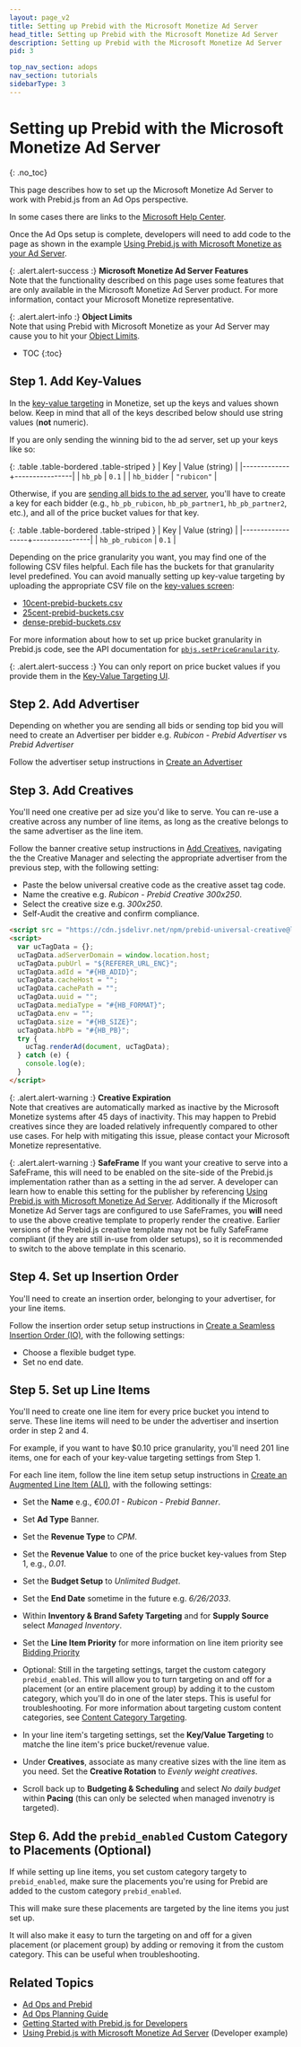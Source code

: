 ```yaml
---
layout: page_v2
title: Setting up Prebid with the Microsoft Monetize Ad Server
head_title: Setting up Prebid with the Microsoft Monetize Ad Server
description: Setting up Prebid with the Microsoft Monetize Ad Server
pid: 3

top_nav_section: adops
nav_section: tutorials
sidebarType: 3
---
```




# Setting up Prebid with the Microsoft Monetize Ad Server

{: .no_toc}

This page describes how to set up the Microsoft Monetize Ad Server to work with Prebid.js from an Ad Ops perspective.

In some cases there are links to the [Microsoft Help Center](https://docs.xandr.com/).

Once the Ad Ops setup is complete, developers will need to add code to the page as shown in the example [Using Prebid.js with Microsoft Monetize as your Ad Server]({{site.github.url}}/dev-docs/examples/use-prebid-with-appnexus-ad-server.html).

{: .alert.alert-success :}
**Microsoft Monetize Ad Server Features**  
Note that the functionality described on this page uses some features that are only available in the Microsoft Monetize Ad Server product.  For more information, contact your Microsoft Monetize representative.

{: .alert.alert-info :}
**Object Limits**  
Note that using Prebid with Microsoft Monetize as your Ad Server may cause you to
hit your [Object Limits](https://docs.xandr.com/bundle/monetize_monetize-standard/page/topics/viewing-your-object-limits.html).

* TOC
{:toc}

## Step 1. Add Key-Values

In the [key-value targeting](https://docs.xandr.com/bundle/monetize_monetize-standard/page/topics/key-value-targeting.html) in Monetize, set up the keys and values shown below.  Keep in mind that all of the keys described below should use string values (**not** numeric).

If you are only sending the winning bid to the ad server, set up your keys like so:

{: .table .table-bordered .table-striped }
| Key         | Value (string) |
|-------------+----------------|
| `hb_pb`     | `0.1`          |
| `hb_bidder` | `"rubicon"`   |

Otherwise, if you are [sending all bids to the ad server](/dev-docs/publisher-api-reference/setConfig.html#setConfig-Send-All-Bids), you'll have to create a key for each bidder (e.g., `hb_pb_rubicon`, `hb_pb_partner1`, `hb_pb_partner2`, etc.), and all of the price bucket values for that key.

{: .table .table-bordered .table-striped }
| Key              | Value (string) |
|------------------+----------------|
| `hb_pb_rubicon` | `0.1`          |

Depending on the price granularity you want, you may find one of the following CSV files helpful.  Each file has the buckets for that granularity level predefined.  You can avoid manually setting up key-value targeting by uploading the appropriate CSV file on the [key-values screen](https://docs.xandr.com/bundle/monetize_monetize-standard/page/topics/key-value-targeting.html):

* [10cent-prebid-buckets.csv]({{site.github.url}}/assets/csv/10cent-prebid-buckets.csv)
* [25cent-prebid-buckets.csv]({{site.github.url}}/assets/csv/25cent-prebid-buckets.csv)
* [dense-prebid-buckets.csv]({{site.github.url}}/assets/csv/dense-prebid-buckets.csv)

For more information about how to set up price bucket granularity in Prebid.js code, see the API documentation for [`pbjs.setPriceGranularity`](/dev-docs/publisher-api-reference/setConfig.html#setConfig-Price-Granularity).

{: .alert.alert-success :}
You can only report on price bucket values if you provide them in the <a href="https://docs.xandr.com/bundle/monetize_monetize-standard/page/topics/key-value-targeting.html">Key-Value Targeting UI</a>.

## Step 2. Add Advertiser 

Depending on whether you are sending all bids or sending top bid you will need to create an Advertiser per bidder e.g. *Rubicon - Prebid Advertiser* vs *Prebid Advertiser* 

Follow the advertiser setup instructions in [Create an Advertiser](https://docs.xandr.com/bundle/monetize_monetize-standard/page/topics/create-an-advertiser.html)

## Step 3. Add Creatives

You'll need one creative per ad size you'd like to serve.  You can re-use a creative across any number of line items, as long as the creative belongs to the same advertiser as the line item.

Follow the banner creative setup instructions in [Add Creatives](https://docs.xandr.com/bundle/monetize_monetize-standard/page/topics/add-a-creative.html), navigating the the Creative Manager and selecting the appropriate advertiser from the previous step, with the following setting:

* Paste the below universal creative code as the creative asset tag code.
* Name the creative e.g. *Rubicon - Prebid Creative 300x250*.
* Select the creative size e.g. *300x250*.
* Self-Audit the creative and confirm compliance.


```html
<script src = "https://cdn.jsdelivr.net/npm/prebid-universal-creative@latest/dist/#{HB_FORMAT}.js"></script>
<script>
  var ucTagData = {};
  ucTagData.adServerDomain = window.location.host;
  ucTagData.pubUrl = "${REFERER_URL_ENC}";
  ucTagData.adId = "#{HB_ADID}";
  ucTagData.cacheHost = "";
  ucTagData.cachePath = "";
  ucTagData.uuid = "";
  ucTagData.mediaType = "#{HB_FORMAT}";
  ucTagData.env = "";
  ucTagData.size = "#{HB_SIZE}";
  ucTagData.hbPb = "#{HB_PB}";
  try {
    ucTag.renderAd(document, ucTagData);
  } catch (e) {
    console.log(e);
  }
</script>
```

{: .alert.alert-warning :}
**Creative Expiration**  
Note that creatives are automatically marked as inactive by the Microsoft Monetize systems after 45 days of inactivity.  This may happen to Prebid creatives since they are loaded relatively infrequently compared to other use cases.  For help with mitigating this issue, please contact your Microsoft Monetize representative.

{: .alert.alert-warning :}
**SafeFrame**
If you want your creative to serve into a SafeFrame, this will need to be enabled on the site-side of the Prebid.js implementation rather than as a setting in the ad server.  A developer can learn how to enable this setting for the publisher by referencing [Using Prebid.js with Microsoft Monetize Ad Server]({{site.github.url}}/dev-docs/examples/use-prebid-with-appnexus-ad-server.html).  Additionally if the Microsoft Monetize Ad Server tags are configured to use SafeFrames, you **will** need to use the above creative template to properly render the creative.  Earlier versions of the Prebid.js creative template may not be fully SafeFrame compliant (if they are still in-use from older setups), so it is recommended to switch to the above template in this scenario.

## Step 4. Set up Insertion Order 

You'll need to create an insertion order, belonging to your advertiser, for your line items. 

Follow the insertion order setup setup instructions in [Create a Seamless Insertion Order (IO)](https://docs.xandr.com/bundle/monetize_monetize-standard/page/topics/create-an-insertion-order.html), with the following settings:

* Choose a flexible budget type. 
* Set no end date. 


## Step 5. Set up Line Items

You'll need to create one line item for every price bucket you intend to serve. These line items will need to be under the advertiser and insertion order in step 2 and 4.

For example, if you want to have $0.10 price granularity, you'll need 201 line items, one for each of your key-value targeting settings from Step 1.

For each line item, follow the line item setup setup instructions in [Create an Augmented Line Item (ALI)](https://docs.xandr.com/bundle/monetize_monetize-standard/page/topics/create-an-augmented-line-item-ali.html), with the following settings:

* Set the **Name** e.g., *€00.01 - Rubicon - Prebid Banner*.

* Set **Ad Type** Banner.

* Set the **Revenue Type** to *CPM*.

* Set the **Revenue Value** to one of the price bucket key-values from Step 1, e.g., *0.01*.

* Set the **Budget Setup** to *Unlimited Budget*. 

* Set the **End Date** sometime in the future e.g. *6/26/2033*.

* Within **Inventory & Brand Safety Targeting** and for **Supply Source** select *Managed Inventory*. 

* Set the **Line Item Priority** for more information on line item priority see [Bidding Priority](https://docs.xandr.com/bundle/monetize_monetize-standard/page/topics/bidding-priority.html)

* Optional: Still in the targeting settings, target the custom category `prebid_enabled`. This will allow you to turn targeting on and off for a placement (or an entire placement group) by adding it to the custom category, which you'll do in one of the later steps.  This is useful for troubleshooting.  For more information about targeting custom content categories, see [Content Category Targeting](https://docs.xandr.com/bundle/monetize_monetize-standard/page/topics/content-category-targeting.html).

* In your line item's targeting settings, set the **Key/Value Targeting** to matche the line item's price bucket/revenue value. 

* Under **Creatives**, associate as many creative sizes with the line item as you need.  Set the **Creative Rotation** to *Evenly weight creatives*.

* Scroll back up to **Budgeting & Scheduling** and select *No daily budget* within **Pacing** (this can only be selected when managed invenotry is targeted). 


## Step 6. Add the `prebid_enabled` Custom Category to Placements (Optional)

If while setting up line items, you set custom category targety to `prebid_enabled`, make sure the placements you're using for Prebid are added to the custom category `prebid_enabled`.

This will make sure these placements are targeted by the line items you just set up.

It will also make it easy to turn the targeting on and off for a given placement (or placement group) by adding or removing it from the custom category.  This can be useful when troubleshooting.

## Related Topics

* [Ad Ops and Prebid](/adops/before-you-start.html)
* [Ad Ops Planning Guide](/adops/adops-planning-guide.html)
* [Getting Started with Prebid.js for Developers](/dev-docs/getting-started.html)
* [Using Prebid.js with Microsoft Monetize Ad Server](/dev-docs/examples/use-prebid-with-appnexus-ad-server.html) (Developer example)
